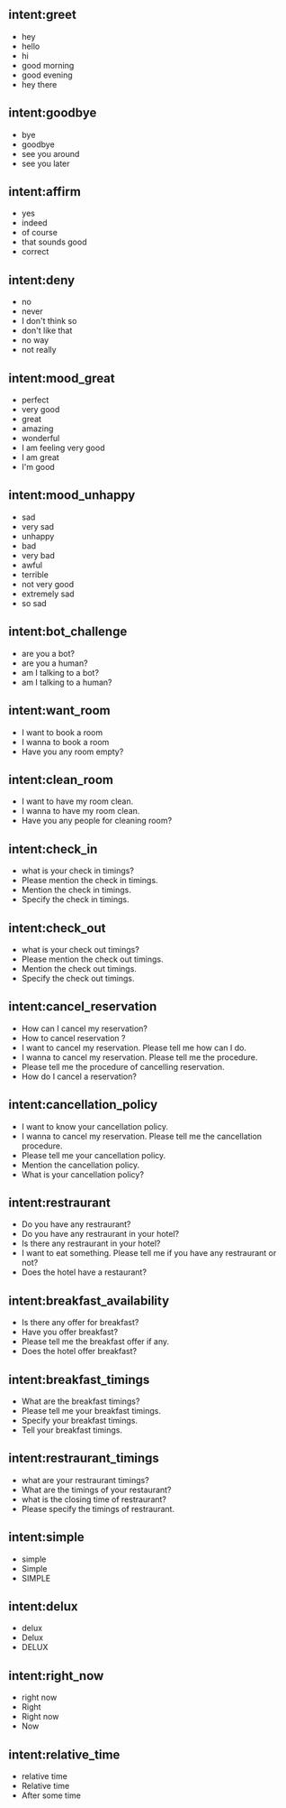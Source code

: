 
## intent:greet
- hey
- hello
- hi
- good morning
- good evening
- hey there

## intent:goodbye
- bye
- goodbye
- see you around
- see you later

## intent:affirm
- yes
- indeed
- of course
- that sounds good
- correct

## intent:deny
- no
- never
- I don't think so
- don't like that
- no way
- not really

## intent:mood_great
- perfect
- very good
- great
- amazing
- wonderful
- I am feeling very good
- I am great
- I'm good

## intent:mood_unhappy
- sad
- very sad
- unhappy
- bad
- very bad
- awful
- terrible
- not very good
- extremely sad
- so sad

## intent:bot_challenge
- are you a bot?
- are you a human?
- am I talking to a bot?
- am I talking to a human?

## intent:want_room
- I want to book a room
- I wanna to book a room
- Have you any room empty?

## intent:clean_room
- I want to have my room clean.
- I wanna to have my room clean.
- Have you any people for cleaning room?

## intent:check_in
- what is your check in timings?
- Please mention the check in timings.
- Mention the check in timings.
- Specify the check in timings.

## intent:check_out
- what is your check out timings?
- Please mention the check out timings.
- Mention the check out timings.
- Specify the check out timings.

## intent:cancel_reservation
- How can I cancel my reservation?
- How to cancel reservation ?
- I want to cancel my reservation. Please tell me how can I do.
- I wanna to cancel my reservation. Please tell me the procedure.
- Please tell me the procedure of cancelling reservation.
- How do I cancel a reservation?

## intent:cancellation_policy
- I want to know your cancellation policy.
- I wanna to cancel my reservation. Please tell me the cancellation procedure.
- Please tell me your cancellation policy.
- Mention the cancellation policy.
- What is your cancellation policy?

## intent:restraurant
- Do you have any restraurant?
- Do you have any restraurant in your hotel?
- Is there any restraurant in your hotel?
- I want to eat something. Please tell me if you have any restraurant or not?
- Does the hotel have a restaurant?

## intent:breakfast_availability
- Is there any offer for breakfast?
- Have you offer breakfast?
- Please tell me the breakfast offer if any.
- Does the hotel offer breakfast?

## intent:breakfast_timings
- What are the breakfast timings?
- Please tell me your breakfast timings.
- Specify your breakfast timings.
- Tell your breakfast timings.

## intent:restraurant_timings
- what are your restraurant timings?
- What are the timings of your restaurant?
- what is the closing time of restraurant?
- Please specify the timings of restraurant.

## intent:simple
- simple
- Simple
- SIMPLE

## intent:delux
- delux
- Delux
- DELUX

## intent:right_now
- right now
- Right
- Right now
- Now

## intent:relative_time
- relative time
- Relative time
- After some time
